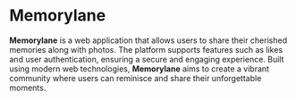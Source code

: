# <h1>Memorylane</h1>

**Memorylane** is a web application that allows users to share their cherished memories along with photos. The platform supports features such as likes and user authentication, ensuring a secure and engaging experience. Built using modern web technologies, **Memorylane** aims to create a vibrant community where users can reminisce and share their unforgettable moments.
